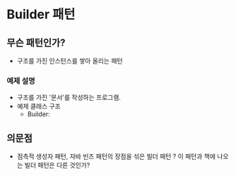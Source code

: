 # Builder 패턴

## 무슨 패턴인가?
- 구조를 가진 인스턴스를 쌓아 올리는 패턴
### 예제 설명
- 구조를 가진 '문서'를 작성하는 프로그램.
- 예제 클래스 구조
    - Builder:  



## 의문점
- 점측적 생성자 패턴, 자바 빈즈 패턴의 장점을 섞은 빌더 패턴 ? 이 패턴과 책에 나오는 빌더 패턴은 다른 것인가?
